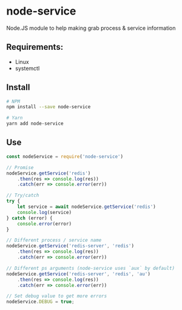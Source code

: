 # node-service
Node.JS module to help making grab process & service information

## Requirements:
* Linux
* systemctl

## Install
```sh
# NPM
npm install --save node-service

# Yarn
yarn add node-service
```

## Use
```js
const nodeService = require('node-service')

// Promise
nodeService.getService('redis')
    .then(res => console.log(res))
    .catch(err => console.error(err))

// Try/catch
try {
    let service = await nodeService.getService('redis')
    console.log(service)
} catch (error) {
    console.error(error)
}

// Different process / service name
nodeService.getService('redis-server', 'redis')
    .then(res => console.log(res))
    .catch(err => console.error(err))

// Different ps arguments (node-service uses `aux` by default)
nodeService.getService('redis-server', 'redis', 'au')
    .then(res => console.log(res))
    .catch(err => console.error(err))

// Set debug value to get more errors
nodeService.DEBUG = true;
```